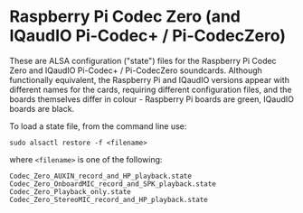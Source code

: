 # Raspberry Pi Codec Zero (and IQaudIO Pi-Codec+ / Pi-CodecZero)

These are ALSA configuration ("state") files for the Raspberry Pi Codec Zero
and IQaudIO Pi-Codec+ / Pi-CodecZero soundcards. Although functionally
equivalent, the Raspberry Pi and IQaudIO versions appear with different names
for the cards, requiring different configuration files, and the boards
themselves differ in colour - Raspberry Pi boards are green, IQaudIO boards
are black.

To load a state file, from the command line use:

    sudo alsactl restore -f <filename>

where `<filename>` is one of the following:

    Codec_Zero_AUXIN_record_and_HP_playback.state
    Codec_Zero_OnboardMIC_record_and_SPK_playback.state
    Codec_Zero_Playback_only.state
    Codec_Zero_StereoMIC_record_and_HP_playback.state

